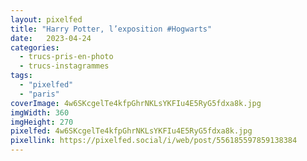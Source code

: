 ```yaml
---
layout: pixelfed
title: "Harry Potter, l’exposition #Hogwarts"
date:   2023-04-24
categories: 
  - trucs-pris-en-photo
  - trucs-instagrammes
tags: 
  - "pixelfed"
  - "paris"
coverImage: 4w6SKcgelTe4kfpGhrNKLsYKFIu4E5RyG5fdxa8k.jpg
imgWidth: 360
imgHeight: 270
pixelfed: 4w6SKcgelTe4kfpGhrNKLsYKFIu4E5RyG5fdxa8k.jpg
pixellink: https://pixelfed.social/i/web/post/556185597859138384
---
```

